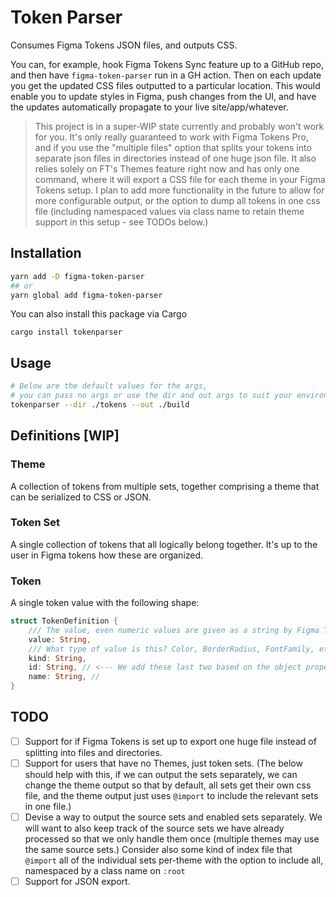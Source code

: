 # Token Parser
Consumes Figma Tokens JSON files, and outputs CSS.

You can, for example, hook Figma Tokens Sync feature up to a GitHub repo, and then have `figma-token-parser` run in a GH action. Then on each update you get the updated CSS files outputted to a particular location. This would enable you to update styles in Figma, push changes from the UI, and have the updates automatically propagate to your live site/app/whatever.

> This project is in a super-WIP state currently and probably won't work for you. It's only really guaranteed to work with Figma Tokens Pro, and if you use the "multiple files" option that splits your tokens into separate json files in directories instead of one huge json file. It also relies solely on FT's Themes feature right now and has only one command, where it will export a CSS file for each theme in your Figma Tokens setup. I plan to add more functionality in the future to allow for more configurable output, or the option to dump all tokens in one css file (including namespaced values via class name to retain theme support in this setup - see TODOs below.)


## Installation
```bash
yarn add -D figma-token-parser
## or
yarn global add figma-token-parser
```

You can also install this package via Cargo
```
cargo install tokenparser
```

## Usage
```bash
# Below are the default values for the args, 
# you can pass no args or use the dir and out args to suit your environment
tokenparser --dir ./tokens --out ./build
```

## Definitions [WIP]
### Theme
A collection of tokens from multiple sets, together comprising a theme that can be serialized to CSS or JSON.

### Token Set
A single collection of tokens that all logically belong together. It's up to the user in Figma tokens how these are organized.

### Token 
A single token value with the following shape:

```rust
struct TokenDefinition {
	/// The value, even numeric values are given as a string by Figma Tokens
    value: String,
	/// What type of value is this? Color, BorderRadius, FontFamily, etc. (Key is `type` in raw data, but aliased to `kind` for Rust.)
    kind: String,
	id: String, // <--- We add these last two based on the object property names to help with lookups.
	name: String, //
}
```

## TODO
- [ ] Support for if Figma Tokens is set up to export one huge file instead of splitting into files and directories.
- [ ] Support for users that have no Themes, just token sets. (The below should help with this, if we can output the sets separately, we can change the theme output so that by default, all sets get their own css file, and the theme output just uses `@import` to include the relevant sets in one file.)
- [ ] Devise a way to output the source sets and enabled sets separately. We will want to also keep track of the source sets we have already processed so that we only handle them once (multiple themes may use the same source sets.) Consider also some kind of index file that `@import` all of the individual sets per-theme with the option to include all, namespaced by a class name on `:root`
- [ ] Support for JSON export.
